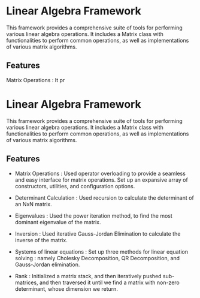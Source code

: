 # Linear Algebra Framework

This framework provides a comprehensive suite of tools for performing various linear algebra operations. It includes a Matrix class with functionalities to perform common operations, as well as implementations of various matrix algorithms.

## Features

Matrix Operations :
It pr
# Linear Algebra Framework

This framework provides a comprehensive suite of tools for performing various linear algebra operations. It includes a Matrix class with functionalities to perform common operations, as well as implementations of various matrix algorithms.




## Features

- Matrix Operations : Used operator overloading to provide a seamless and easy interface for matrix operations. Set up an expansive array of constructors, utilities, and configuration options.

- Determinant Calculation : Used recursion to calculate the determinant of an NxN matrix.

- Eigenvalues : Used the power iteration method, to find the most dominant eigenvalue of the matrix.

- Inversion : Used iterative Gauss-Jordan Elimination to calculate the inverse of the matrix.

- Systems of linear equations : Set up three methods for linear equation solving : namely Cholesky Decomposition, QR Decomposition, and Gauss-Jordan elimination.

- Rank : Initialized a matrix stack, and then iteratively pushed sub-matrices, and then traversed it until we find a matrix with non-zero determinant, whose dimension we return.

